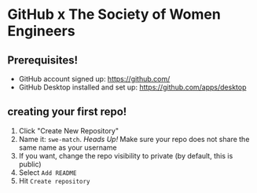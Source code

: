 # GitHub x The Society of Women Engineers

## Prerequisites!
* GitHub account signed up: https://github.com/
* GitHub Desktop installed and set up: https://github.com/apps/desktop 


## creating your first repo!
1. Click "Create New Repository"
2. Name it: `swe-match`. _Heads Up!_ Make sure your repo does not share the same name as your username
3. If you want, change the repo visibility to private (by default, this is public)
4. Select   `Add README`
5. Hit `Create repository`
